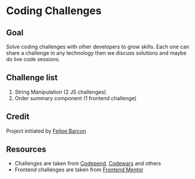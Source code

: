 # Coding Challenges

## Goal

Solve coding challenges with other developers to grow skills. Each one can share a challenge in any technology then we discuss solutions and maybe do live code sessions.

## Challenge list

1. String Manipulation (2 JS challenges)
2. Order summary component (1 frontend challenge)

## Credit

Project initiated by [Felipe Barcon](https://github.com/Felipebarcon)

## Resources

- Challenges are taken from [Codepend](https://codepen.io/challenges), [Codewars](https://www.codewars.com/) and others
- Frontend challenges are taken from [Frontend Mentor](https://www.frontendmentor.io/)
